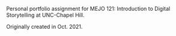 Personal portfolio assignment for MEJO 121: Introduction to Digital Storytelling at UNC-Chapel Hill. 

Originally created in Oct. 2021.
